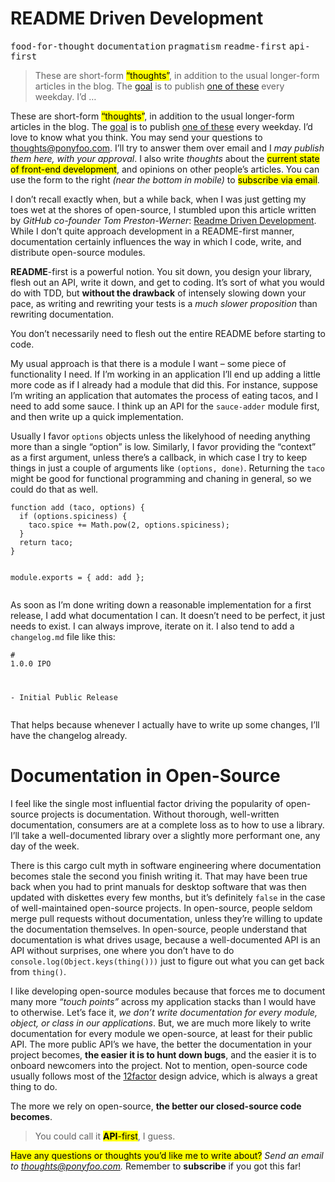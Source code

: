 <h1>README Driven Development</h1>

<p><kbd>food-for-thought</kbd> <kbd>documentation</kbd> <kbd>pragmatism</kbd> <kbd>readme-first</kbd> <kbd>api-first</kbd></p>

<blockquote><p>These are short-form <mark class="md-mark">&#x201C;thoughts&#x201D;</mark>, in addition to the usual longer-form articles in the blog. The <a href="https://ponyfoo.com/articles/food-for-thought-begins">goal</a> is to publish <a href="https://ponyfoo.com/articles/tagged/food-for-thought">one of these</a> every weekday. I&#x2019;d &#x2026;</p></blockquote>

<div><p>These are short-form <mark class="md-mark">&#x201C;thoughts&#x201D;</mark>, in addition to the usual longer-form articles in the blog. The <a href="https://ponyfoo.com/articles/food-for-thought-begins">goal</a> is to publish <a href="https://ponyfoo.com/articles/tagged/food-for-thought">one of these</a> every weekday. I&#x2019;d love to know what you think. You may send your questions to <a href="mailto:thoughts@ponyfoo.com">thoughts@ponyfoo.com</a>. I&#x2019;ll try to answer them over email and I <em>may publish them here, with your approval</em>. I also write <em>thoughts</em> about the <mark class="md-mark">current state of front-end development</mark>, and opinions on other people&#x2019;s articles. You can use the form to the right <em>(near the bottom in mobile)</em> to <mark class="md-mark">subscribe via email</mark>.</p></div>

<div></div>

<div><p>I don&#x2019;t recall exactly when, but a while back, when I was just getting my toes wet at the shores of open-source, I stumbled upon this article written by <em>GitHub co-founder Tom Preston-Werner</em>: <a href="http://tom.preston-werner.com/2010/08/23/readme-driven-development.html" target="_blank">Readme Driven Development</a>. While I don&#x2019;t quite approach development in a README-first manner, documentation certainly influences the way in which I code, write, and distribute open-source modules.</p> <p><strong>README</strong>-first is a powerful notion. You sit down, you design your library, flesh out an API, write it down, and get to coding. It&#x2019;s sort of what you would do with TDD, but <strong>without the drawback</strong> of intensely slowing down your pace, as writing and rewriting your tests is a <em>much slower proposition</em> than rewriting documentation.</p> <p>You don&#x2019;t necessarily need to flesh out the entire README before starting to code.</p></div>

<div><p>My usual approach is that there is a module I want &#x2013; some piece of functionality I need. If I&#x2019;m working in an application I&#x2019;ll end up adding a little more code as if I already had a module that did this. For instance, suppose I&#x2019;m writing an application that automates the process of eating tacos, and I need to add some sauce. I think up an API for the <code class="md-code md-code-inline">sauce-adder</code> module first, and then write up a quick implementation.</p> <p>Usually I favor <code class="md-code md-code-inline">options</code> objects unless the likelyhood of needing anything more than a single &#x201C;option&#x201D; is low. Similarly, I favor providing the &#x201C;context&#x201D; as a first argument, unless there&#x2019;s a callback, in which case I try to keep things in just a couple of arguments like <code class="md-code md-code-inline">(options, done)</code>. Returning the <code class="md-code md-code-inline">taco</code> might be good for functional programming and chaning in general, so we could do that as well.</p> <pre class="md-code-block"><code class="md-code md-lang-javascript"><span class="md-code-function"><span class="md-code-keyword">function</span> <span class="md-code-title">add</span> <span class="md-code-params">(taco, options)</span> </span>{
  <span class="md-code-keyword">if</span> (options.spiciness) {
    taco.spice += <span class="md-code-built_in">Math</span>.pow(<span class="md-code-number">2</span>, options.spiciness);
  }
  <span class="md-code-keyword">return</span> taco;
}

<span class="md-code-built_in">module</span>.exports = {
  add: add
};
</code></pre> <p>As soon as I&#x2019;m done writing down a reasonable implementation for a first release, I add what documentation I can. It doesn&#x2019;t need to be perfect, it just needs to exist. I can always improve, iterate on it. I also tend to add a <code class="md-code md-code-inline">changelog.md</code> file like this:</p> <pre class="md-code-block"><code class="md-code md-lang-markdown"><span class="md-code-header"># 1.0.0 IPO</span>

<span class="md-code-bullet">- </span>Initial Public Release
</code></pre> <p>That helps because whenever I actually have to write up some changes, I&#x2019;ll have the changelog already.</p> <h1 id="documentation-in-open-source">Documentation in Open-Source</h1> <p>I feel like the single most influential factor driving the popularity of open-source projects is documentation. Without thorough, well-written documentation, consumers are at a complete loss as to how to use a library. I&#x2019;ll take a well-documented library over a slightly more performant one, any day of the week.</p> <p>There is this cargo cult myth in software engineering where documentation becomes stale the second you finish writing it. That may have been true back when you had to print manuals for desktop software that was then updated with diskettes every few months, but it&#x2019;s definitely <code class="md-code md-code-inline">false</code> in the case of well-maintained open-source projects. In open-source, people seldom merge pull requests without documentation, unless they&#x2019;re willing to update the documentation themselves. In open-source, people understand that documentation is what drives usage, because a well-documented API is an API without surprises, one where you don&#x2019;t have to do <code class="md-code md-code-inline">console.log(Object.keys(thing()))</code> just to figure out what you can get back from <code class="md-code md-code-inline">thing()</code>.</p> <p>I like developing open-source modules because that forces me to document many more <em>&#x201C;touch points&#x201D;</em> across my application stacks than I would have to otherwise. Let&#x2019;s face it, <em>we don&#x2019;t write documentation for every module, object, or class in our applications</em>. But, we are much more likely to write documentation for every module we open-source, at least for their public API. The more public API&#x2019;s we have, the better the documentation in your project becomes, <strong>the easier it is to hunt down bugs</strong>, and the easier it is to onboard newcomers into the project. Not to mention, open-source code usually follows most of the <a href="http://12factor.net/" target="_blank" aria-label="The Twelve-Factor App">12factor</a> design advice, which is always a great thing to do.</p> <p>The more we rely on open-source, <strong>the better our closed-source code becomes</strong>.</p> <blockquote> <p>You could call it <mark class="md-mark"><strong>API</strong>-first</mark>, I guess.</p> </blockquote> <p><mark class="md-mark">Have any questions or thoughts you&#x2019;d like me to write about?</mark> <em>Send an email to <a href="mailto:thoughts@ponyfoo.com" aria-label="Send me your questions and feedback!">thoughts@ponyfoo.com</a>.</em> Remember to <strong>subscribe</strong> if you got this far!</p></div>
